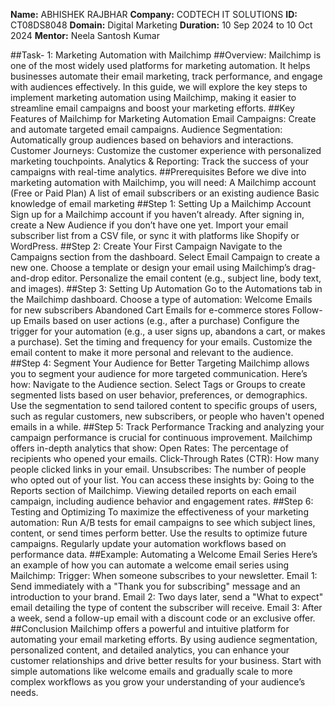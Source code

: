 **Name:** ABHISHEK RAJBHAR
**Company:** CODTECH IT SOLUTIONS
**ID:** CT08DS8048
**Domain:** Digital Marketing
**Duration:** 10 Sep 2024 to 10 Oct 2024
**Mentor:** Neela Santosh Kumar

##Task- 1: Marketing Automation with Mailchimp
##Overview:
Mailchimp is one of the most widely used platforms for marketing automation. It helps businesses automate their email marketing, track performance, and engage with audiences effectively. In this guide, we will explore the key steps to implement marketing automation using Mailchimp, making it easier to streamline email campaigns and boost your marketing efforts.
##Key Features of Mailchimp for Marketing Automation
Email Campaigns: Create and automate targeted email campaigns.
Audience Segmentation: Automatically group audiences based on behaviors and interactions.
Customer Journeys: Customize the customer experience with personalized marketing touchpoints.
Analytics & Reporting: Track the success of your campaigns with real-time analytics.
##Prerequisites
Before we dive into marketing automation with Mailchimp, you will need:
A Mailchimp account (Free or Paid Plan)
A list of email subscribers or an existing audience
Basic knowledge of email marketing
##Step 1: Setting Up a Mailchimp Account
Sign up for a Mailchimp account if you haven’t already.
After signing in, create a New Audience if you don’t have one yet.
Import your email subscriber list from a CSV file, or sync it with platforms like Shopify or WordPress.
##Step 2: Create Your First Campaign
Navigate to the Campaigns section from the dashboard.
Select Email Campaign to create a new one.
Choose a template or design your email using Mailchimp’s drag-and-drop editor.
Personalize the email content (e.g., subject line, body text, and images).
##Step 3: Setting Up Automation
Go to the Automations tab in the Mailchimp dashboard.
Choose a type of automation:
Welcome Emails for new subscribers
Abandoned Cart Emails for e-commerce stores
Follow-up Emails based on user actions (e.g., after a purchase)
Configure the trigger for your automation (e.g., a user signs up, abandons a cart, or makes a purchase).
Set the timing and frequency for your emails.
Customize the email content to make it more personal and relevant to the audience.
##Step 4: Segment Your Audience for Better Targeting
Mailchimp allows you to segment your audience for more targeted communication. Here’s how:
Navigate to the Audience section.
Select Tags or Groups to create segmented lists based on user behavior, preferences, or demographics.
Use the segmentation to send tailored content to specific groups of users, such as regular customers, new subscribers, or people who haven't opened emails in a while.
##Step 5: Track Performance
Tracking and analyzing your campaign performance is crucial for continuous improvement. Mailchimp offers in-depth analytics that show:
Open Rates: The percentage of recipients who opened your emails.
Click-Through Rates (CTR): How many people clicked links in your email.
Unsubscribes: The number of people who opted out of your list.
You can access these insights by:
Going to the Reports section of Mailchimp.
Viewing detailed reports on each email campaign, including audience behavior and engagement rates.
##Step 6: Testing and Optimizing
To maximize the effectiveness of your marketing automation:
Run A/B tests for email campaigns to see which subject lines, content, or send times perform better.
Use the results to optimize future campaigns.
Regularly update your automation workflows based on performance data.
##Example: Automating a Welcome Email Series
Here’s an example of how you can automate a welcome email series using Mailchimp:
Trigger: When someone subscribes to your newsletter.
Email 1: Send immediately with a "Thank you for subscribing" message and an introduction to your brand.
Email 2: Two days later, send a "What to expect" email detailing the type of content the subscriber will receive.
Email 3: After a week, send a follow-up email with a discount code or an exclusive offer.
##Conclusion
Mailchimp offers a powerful and intuitive platform for automating your email marketing efforts. By using audience segmentation, personalized content, and detailed analytics, you can enhance your customer relationships and drive better results for your business. Start with simple automations like welcome emails and gradually scale to more complex workflows as you grow your understanding of your audience’s needs.
